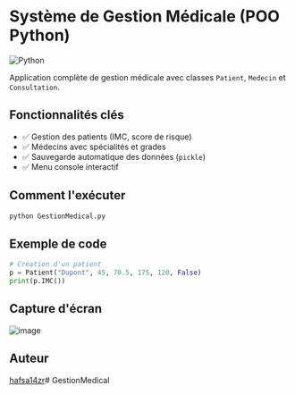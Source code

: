 #  Système de Gestion Médicale (POO Python)

![Python](https://img.shields.io/badge/Python-3.x-blue)

Application complète de gestion médicale avec classes `Patient`, `Medecin` et `Consultation`.

## Fonctionnalités clés
- ✅ Gestion des patients (IMC, score de risque)
- ✅ Médecins avec spécialités et grades
- ✅ Sauvegarde automatique des données (`pickle`)
- ✅ Menu console interactif

## Comment l'exécuter
```bash
python GestionMedical.py
```

## Exemple de code
```python
# Création d'un patient
p = Patient("Dupont", 45, 70.5, 175, 120, False)
print(p.IMC())  
```
## Capture d'écran
![image](https://github.com/user-attachments/assets/e00873c9-935d-497e-bc67-b26b981dea1f)


## Auteur
[hafsa14zr](https://github.com/hafsa14zr)# GestionMedical
